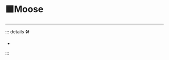 # 🟩<ekos>Moose</ekos>

---

<!-- =================================================== -->
<!-- =================================================== -->
<!-- =================================================== -->
<!-- =================================================== -->
<!-- =================================================== -->
::: details 🛠

-

:::
